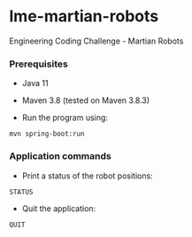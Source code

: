 # lme-martian-robots

Engineering Coding Challenge - Martian Robots

### Prerequisites

* Java 11
* Maven 3.8 (tested on Maven 3.8.3)

* Run the program using:
 ```
mvn spring-boot:run 
 ```

### Application commands

* Print a status of the robot positions:
```
STATUS
````
* Quit the application:
```
QUIT
````

